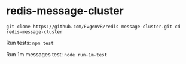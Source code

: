 # redis-message-cluster
`git clone https://github.com/EvgenVB/redis-message-cluster.git
cd redis-message-cluster`

Run tests:
`npm test`

Run 1m messages test:
`node run-1m-test`

